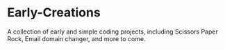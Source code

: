 # Early-Creations
A collection of early and simple coding projects, including Scissors Paper Rock, Email domain changer, and more to come.  
